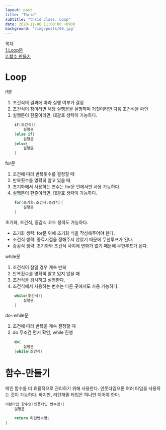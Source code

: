 ```yaml
---
layout: post
title: "Thrid"
subtitle: "thrid class, Loop"
date: 2020-11-08 11:00:00 +0900
background: '/img/posts/06.jpg'
---
```


목차  
[1.Loop문](#Loop)  
[2.함수 만들기](#함수-만들기)  

# Loop
if문
1. 조건식의 결과에 따라 실행 여부가 결정
2. 조건식이 참이라면 해당 실행문을 실행하며 거짓이라면 다음 조건식을 확인
3. 실행문이 한줄이라면, 대괄호 생략이 가능하다.
``` java
    if(조건식){
        실행문
    }else if{
        실행문
    }else{
        실행문
    }
```

for문
1. 조건에 따라 반복횟수를 결정할 때
2. 반복횟수를 명확히 알고 있을 때
3. 초기화에서 사용하는 변수는 for문 안에서만 사용 가능하다.
4. 실행문이 한줄이라면, 대괄호 생략이 가능하다.
``` java
    for(초기화;조건식;증감식){
        실행문
    }
```

초기화, 조건식, 증감식 코드 생략도 가능하다.
- 초기화 생략: for문 위에 초기화 식을 작성해주어야 한다.
- 조건식 생략: 종료시점을 정해주지 않았기 때문에 무한루프가 된다.
- 증감식 생략: 초기화와 조건식 사이에 변화가 없기 때문에 무한루프가 된다.

while문
1. 조건식이 참일 경우 계속 반복
2. 반복횟수를 명확히 알고 있지 않을 때
3. 조건식을 검사하고 실행한다.
4. 조건식에서 사용하는 변수는 다른 곳에서도 사용 가능하다.
``` java
    while(조건식){
        실행문
    }
```
do~while문
1. 조건에 따라 반복을 계속 결정할 때
2. do 무조건 먼저 확인, while 진행

``` java
    do{
        실행문
    }while(조건식)
```

# 함수-만들기
메인 함수를 더 효율적으로 관리하기 위해 사용한다. 인풋타입으론 여러 타입을 사용하는 것이 가능하다. 하지만, 리턴해줄 타입은 하나만 이어야 한다.

```java
리턴타입 함수명(인풋타입 변수명){
    실행문

    return 리턴변수명;
}
```